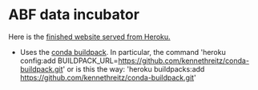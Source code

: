 # ABF data incubator

Here is the [finished website served from Heroku.](https://hard-drive.herokuapp.com/)

 * Uses the [conda buildpack](https://github.com/kennethreitz/conda-buildpack). In particular, the command 'heroku config:add BUILDPACK_URL=https://github.com/kennethreitz/conda-buildpack.git' or is this the way: 'heroku buildpacks:add https://github.com/kennethreitz/conda-buildpack.git'

